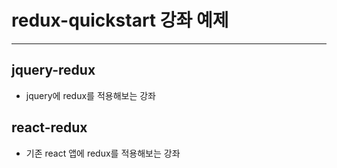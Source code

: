 # redux-quickstart 강좌 예제

---

## jquery-redux

- jquery에 redux를 적용해보는 강좌

## react-redux

- 기존 react 앱에 redux를 적용해보는 강좌
